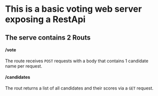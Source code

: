 # This is a basic voting web server exposing a RestApi 

## The serve contains 2 Routs

#### /vote

The route receives ```POST``` requests with a body that contains 1 candidate name per request.

#### /candidates

The rout returns a list of all candidates and their scores via a ```GET``` request.